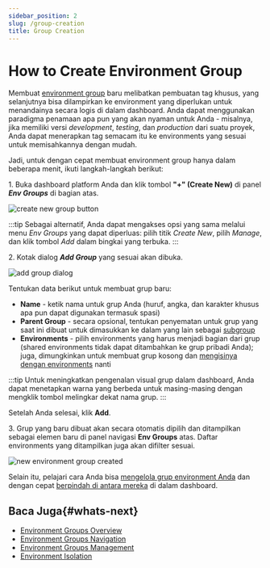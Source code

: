 ```yaml
---
sidebar_position: 2
slug: /group-creation
title: Group Creation
---
```

# How to Create Environment Group

Membuat [environment group](<https://docs.dewacloud.com/docs/environment-groups/>) baru melibatkan pembuatan tag khusus, yang selanjutnya bisa dilampirkan ke environment yang diperlukan untuk menandainya secara logis di dalam dashboard. Anda dapat menggunakan paradigma penamaan apa pun yang akan nyaman untuk Anda - misalnya, jika memiliki versi _development_, _testing_, dan _production_ dari suatu proyek, Anda dapat menerapkan tag semacam itu ke environments yang sesuai untuk memisahkannya dengan mudah.

Jadi, untuk dengan cepat membuat environment group hanya dalam beberapa menit, ikuti langkah-langkah berikut:

1\. Buka dashboard platform Anda dan klik tombol **"+" (Create New)** di panel _**Env Groups**_ di bagian atas.

![create new group button](#)

:::tip 
Sebagai alternatif, Anda dapat mengakses opsi yang sama melalui menu _Env Groups_ yang dapat diperluas: pilih titik _Create New_, pilih _Manage_, dan klik tombol _Add_ dalam bingkai yang terbuka.
:::

2\. Kotak dialog _**Add Group**_ yang sesuai akan dibuka.

![add group dialog](#)

Tentukan data berikut untuk membuat grup baru:

  * **Name** \- ketik nama untuk grup Anda (huruf, angka, dan karakter khusus apa pun dapat digunakan termasuk spasi)
  * **Parent Group** \- secara opsional, tentukan penyematan untuk grup yang saat ini dibuat untuk dimasukkan ke dalam yang lain sebagai [subgroup](<https://docs.dewacloud.com/docs/environment-groups-management/#add-subgroups>)
  * **Environments** \- pilih environments yang harus menjadi bagian dari grup (shared environments tidak dapat ditambahkan ke grup pribadi Anda); juga, dimungkinkan untuk membuat grup kosong dan [mengisinya dengan environments](<https://docs.dewacloud.com/docs/environment-groups-management/#assign-group-to-environment>) nanti

:::tip 
Untuk meningkatkan pengenalan visual grup dalam dashboard, Anda dapat menetapkan warna yang berbeda untuk masing-masing dengan mengklik tombol melingkar dekat nama grup.
:::

Setelah Anda selesai, klik **Add**.

3\. Grup yang baru dibuat akan secara otomatis dipilih dan ditampilkan sebagai elemen baru di panel navigasi **Env Groups** atas. Daftar environments yang ditampilkan juga akan difilter sesuai.

![new environment group created](#)

Selain itu, pelajari cara Anda bisa [mengelola grup environment Anda](<https://docs.dewacloud.com/docs/environment-groups-management/>) dan dengan cepat [berpindah di antara mereka](<https://docs.dewacloud.com/docs/environment-groups-navigation/>) di dalam dashboard.

## Baca Juga{#whats-next}

  * [Environment Groups Overview](<https://docs.dewacloud.com/docs/environment-groups/>)
  * [Environment Groups Navigation](<https://docs.dewacloud.com/docs/environment-groups-navigation/>)
  * [Environment Groups Management](<https://docs.dewacloud.com/docs/environment-groups-management/>)
  * [Environment Isolation](<https://docs.dewacloud.com/docs/environment-isolation/>)